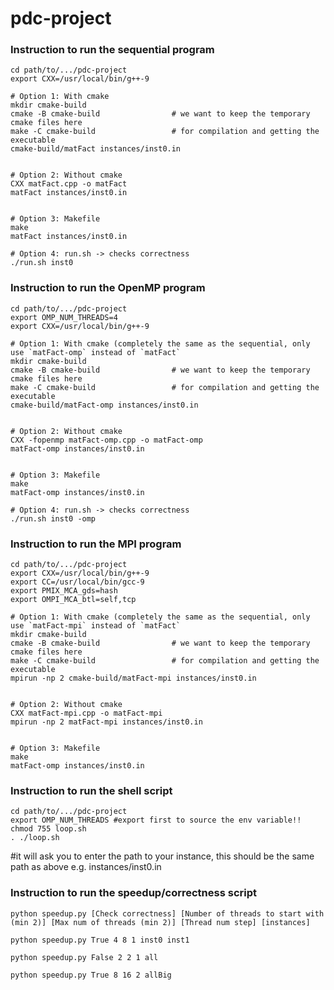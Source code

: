 # pdc-project

### Instruction to run the sequential program
```shell script
cd path/to/.../pdc-project
export CXX=/usr/local/bin/g++-9

# Option 1: With cmake
mkdir cmake-build
cmake -B cmake-build                # we want to keep the temporary cmake files here
make -C cmake-build                 # for compilation and getting the executable
cmake-build/matFact instances/inst0.in


# Option 2: Without cmake
CXX matFact.cpp -o matFact
matFact instances/inst0.in


# Option 3: Makefile
make
matFact instances/inst0.in

# Option 4: run.sh -> checks correctness
./run.sh inst0
```


### Instruction to run the OpenMP program
```shell script
cd path/to/.../pdc-project
export OMP_NUM_THREADS=4
export CXX=/usr/local/bin/g++-9

# Option 1: With cmake (completely the same as the sequential, only use `matFact-omp` instead of `matFact`
mkdir cmake-build
cmake -B cmake-build                # we want to keep the temporary cmake files here
make -C cmake-build                 # for compilation and getting the executable
cmake-build/matFact-omp instances/inst0.in


# Option 2: Without cmake
CXX -fopenmp matFact-omp.cpp -o matFact-omp
matFact-omp instances/inst0.in


# Option 3: Makefile
make
matFact-omp instances/inst0.in

# Option 4: run.sh -> checks correctness
./run.sh inst0 -omp
```

### Instruction to run the MPI program
```shell script
cd path/to/.../pdc-project
export CXX=/usr/local/bin/g++-9
export CC=/usr/local/bin/gcc-9
export PMIX_MCA_gds=hash
export OMPI_MCA_btl=self,tcp

# Option 1: With cmake (completely the same as the sequential, only use `matFact-mpi` instead of `matFact`
mkdir cmake-build
cmake -B cmake-build                # we want to keep the temporary cmake files here
make -C cmake-build                 # for compilation and getting the executable
mpirun -np 2 cmake-build/matFact-mpi instances/inst0.in


# Option 2: Without cmake
CXX matFact-mpi.cpp -o matFact-mpi
mpirun -np 2 matFact-mpi instances/inst0.in


# Option 3: Makefile
make
matFact-omp instances/inst0.in
```

### Instruction to run the shell script
```shell script
cd path/to/.../pdc-project
export OMP_NUM_THREADS #export first to source the env variable!!
chmod 755 loop.sh
. ./loop.sh
````
#it will ask you to enter the path to your instance, this should be the same path as above e.g. instances/inst0.in

### Instruction to run the speedup/correctness script
```
python speedup.py [Check correctness] [Number of threads to start with (min 2)] [Max num of threads (min 2)] [Thread num step] [instances]

python speedup.py True 4 8 1 inst0 inst1

python speedup.py False 2 2 1 all

python speedup.py True 8 16 2 allBig
```
